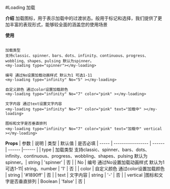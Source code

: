 #Loading 加载

**介绍**
加载图标，用于表示加载中的过渡状态。般用于标记和选择，我们提供了更加丰富的表现形式，能够较全面的涵盖您的使用场景


**使用**

```

加载类型
支持classic、spinner、bars、dots、infinity、continuous、progress、wobbling、shapes、pulsing 默认为spinner。
<my-loading type="spinner"></my-loading>

编号 通过No设置加载动画样式 默认为1 可选1-11
<my-loading type="infinity" No="5" ></my-loading>

自定义颜色 通过color设置加载颜色
<my-loading type="infinity" No="7" color="pink" ></my-loading>

文字内容 通过text设置文字内容
<my-loading type="infinity" No="7" color="pink" text="加载中" ></my-loading>

图标和文字是否垂直排列 
<my-loading type="infinity" No="7" color="pink" text="加载中" vertical ></my-loading>

```

**Props**
| 参数 | 说明 | 类型 | 默认值 | 是否必填
| ----- | ----------------- | ------ | ------ |------ |
| type | 加载类型 支持classic、spinner、bars、dots、infinity、continuous、progress、wobbling、shapes、pulsing 默认为spinner。| string | 'spinner' | 否 |
| No | 编号 通过No设置加载动画样式 默认为1 可选1-11| string、number | '1' | 否 |
| color | 自定义颜色 通过color设置加载颜色 | string | '#1890ff' | 否 |
| text | 文字内容 | string | '-' | 否 |
| vertical |图标和文字是否垂直排列 | Boolean | 'false' | 否 |
